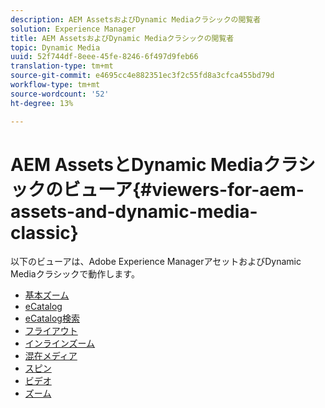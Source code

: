 ```yaml
---
description: AEM AssetsおよびDynamic Mediaクラシックの閲覧者
solution: Experience Manager
title: AEM AssetsおよびDynamic Mediaクラシックの閲覧者
topic: Dynamic Media
uuid: 52f744df-8eee-45fe-8246-6f497d9feb66
translation-type: tm+mt
source-git-commit: e4695cc4e882351ec3f2c55fd8a3cfca455bd79d
workflow-type: tm+mt
source-wordcount: '52'
ht-degree: 13%

---
```



# AEM AssetsとDynamic Mediaクラシックのビューア{#viewers-for-aem-assets-and-dynamic-media-classic}

以下のビューアは、Adobe Experience ManagerアセットおよびDynamic Mediaクラシックで動作します。

* [基本ズーム](c-html5-20-basic-zoom-viewer-about/c-html5-20-basic-zoom-viewer-about.md)
* [eCatalog](c-html5-20-ecatalog-viewer-about/c-html5-20-ecatalog-viewer-about.md)
* [eCatalog検索](c-html5-ecatsearch-viewer-about/c-html5-ecatsearch-viewer-about.md)
* [フライアウト](c-html5-flyout-viewer-20-about/c-html5-flyout-viewer-20-about.md)
* [インラインズーム](c-html5-inlinezoom-viewer-about/c-html5-inlinezoom-viewer-about.md)
* [混在メディア](c-html5-mixedmedia-viewer-about/c-html5-mixedmedia-viewer-about.md)
* [スピン](c-html5-spin-viewer-about/c-html5-spin-viewer-about.md)
* [ビデオ](c-html5-video-reference/c-html5-video-reference.md)
* [ズーム](c-html5-20-zoom-viewer-about/c-html5-20-zoom-viewer-about.md)

<!--Add others. The TOC levels in the viewers TOC doesn't seem quite right RB: FIXED-->